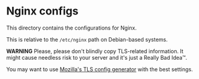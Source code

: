 # Nginx configs

This directory contains the configurations for Nginx.

This is relative to the `/etc/nginx` path on Debian-based systems.

**WARNING** Please, please don't blindly copy TLS-related information. It might
cause needless risk to your server and it's just a Really Bad Idea™.

You may want to use [Mozilla's TLS config generator](tls-config) with the best
settings.

[tls-config]: https://mozilla.github.io/server-side-tls/ssl-config-generator/?server=nginx-1.10.1&openssl=1.0.1e&hsts=yes&profile=modern
